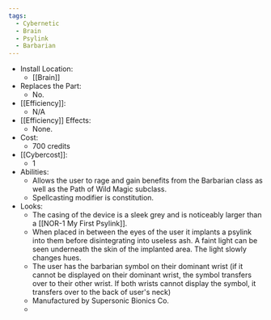 ```yaml
---
tags:
  - Cybernetic
  - Brain
  - Psylink
  - Barbarian
---
```

* Install Location:
	* [[Brain]]
* Replaces the Part:
	* No.
* [[Efficiency]]:
	* N/A
* [[Efficiency]] Effects:
	- None.
* Cost:
	* 700 credits
* [[Cybercost]]:
	* 1
* Abilities:
	* Allows the user to rage and gain benefits from the Barbarian class as well as the Path of Wild Magic subclass.
	* Spellcasting modifier is constitution.
* Looks:
	* The casing of the device is a sleek grey and is noticeably larger than a [[NOR-1 My First Psylink]]. 
	* When placed in between the eyes of the user it implants a psylink into them before disintegrating into useless ash. A faint light can be seen underneath the skin of the implanted area. The light slowly changes hues.
	* The user has the barbarian symbol on their dominant wrist (if it cannot be displayed on their dominant wrist, the symbol transfers over to their other wrist. If both wrists cannot display the symbol, it transfers over to the back of user's neck)
	* Manufactured by Supersonic Bionics Co.
	* 